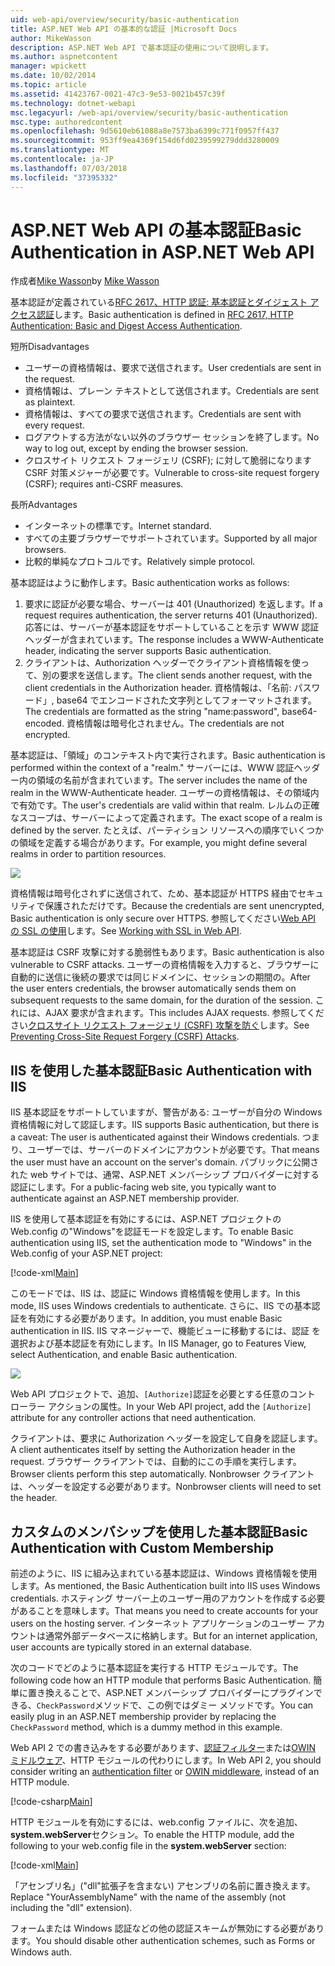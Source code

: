 ```yaml
---
uid: web-api/overview/security/basic-authentication
title: ASP.NET Web API の基本的な認証 |Microsoft Docs
author: MikeWasson
description: ASP.NET Web API で基本認証の使用について説明します。
ms.author: aspnetcontent
manager: wpickett
ms.date: 10/02/2014
ms.topic: article
ms.assetid: 41423767-0021-47c3-9e53-0021b457c39f
ms.technology: dotnet-webapi
msc.legacyurl: /web-api/overview/security/basic-authentication
msc.type: authoredcontent
ms.openlocfilehash: 9d5610eb61088a8e7573ba6399c771f0957ff437
ms.sourcegitcommit: 953ff9ea4369f154d6fd0239599279ddd3280009
ms.translationtype: MT
ms.contentlocale: ja-JP
ms.lasthandoff: 07/03/2018
ms.locfileid: "37395332"
---
```

<a name="basic-authentication-in-aspnet-web-api"></a><span data-ttu-id="5b349-103">ASP.NET Web API の基本認証</span><span class="sxs-lookup"><span data-stu-id="5b349-103">Basic Authentication in ASP.NET Web API</span></span>
====================
<span data-ttu-id="5b349-104">作成者[Mike Wasson](https://github.com/MikeWasson)</span><span class="sxs-lookup"><span data-stu-id="5b349-104">by [Mike Wasson](https://github.com/MikeWasson)</span></span>

<span data-ttu-id="5b349-105">基本認証が定義されている[RFC 2617、HTTP 認証: 基本認証とダイジェスト アクセス認証](http://www.ietf.org/rfc/rfc2617.txt)します。</span><span class="sxs-lookup"><span data-stu-id="5b349-105">Basic authentication is defined in [RFC 2617, HTTP Authentication: Basic and Digest Access Authentication](http://www.ietf.org/rfc/rfc2617.txt).</span></span>

<span data-ttu-id="5b349-106">短所</span><span class="sxs-lookup"><span data-stu-id="5b349-106">Disadvantages</span></span>

- <span data-ttu-id="5b349-107">ユーザーの資格情報は、要求で送信されます。</span><span class="sxs-lookup"><span data-stu-id="5b349-107">User credentials are sent in the request.</span></span>
- <span data-ttu-id="5b349-108">資格情報は、プレーン テキストとして送信されます。</span><span class="sxs-lookup"><span data-stu-id="5b349-108">Credentials are sent as plaintext.</span></span>
- <span data-ttu-id="5b349-109">資格情報は、すべての要求で送信されます。</span><span class="sxs-lookup"><span data-stu-id="5b349-109">Credentials are sent with every request.</span></span>
- <span data-ttu-id="5b349-110">ログアウトする方法がない以外のブラウザー セッションを終了します。</span><span class="sxs-lookup"><span data-stu-id="5b349-110">No way to log out, except by ending the browser session.</span></span>
- <span data-ttu-id="5b349-111">クロスサイト リクエスト フォージェリ (CSRF); に対して脆弱になりますCSRF 対策メジャーが必要です。</span><span class="sxs-lookup"><span data-stu-id="5b349-111">Vulnerable to cross-site request forgery (CSRF); requires anti-CSRF measures.</span></span>

<span data-ttu-id="5b349-112">長所</span><span class="sxs-lookup"><span data-stu-id="5b349-112">Advantages</span></span>

- <span data-ttu-id="5b349-113">インターネットの標準です。</span><span class="sxs-lookup"><span data-stu-id="5b349-113">Internet standard.</span></span>
- <span data-ttu-id="5b349-114">すべての主要ブラウザーでサポートされています。</span><span class="sxs-lookup"><span data-stu-id="5b349-114">Supported by all major browsers.</span></span>
- <span data-ttu-id="5b349-115">比較的単純なプロトコルです。</span><span class="sxs-lookup"><span data-stu-id="5b349-115">Relatively simple protocol.</span></span>

<span data-ttu-id="5b349-116">基本認証はように動作します。</span><span class="sxs-lookup"><span data-stu-id="5b349-116">Basic authentication works as follows:</span></span>

1. <span data-ttu-id="5b349-117">要求に認証が必要な場合、サーバーは 401 (Unauthorized) を返します。</span><span class="sxs-lookup"><span data-stu-id="5b349-117">If a request requires authentication, the server returns 401 (Unauthorized).</span></span> <span data-ttu-id="5b349-118">応答には、サーバーが基本認証をサポートしていることを示す WWW 認証ヘッダーが含まれています。</span><span class="sxs-lookup"><span data-stu-id="5b349-118">The response includes a WWW-Authenticate header, indicating the server supports Basic authentication.</span></span>
2. <span data-ttu-id="5b349-119">クライアントは、Authorization ヘッダーでクライアント資格情報を使って、別の要求を送信します。</span><span class="sxs-lookup"><span data-stu-id="5b349-119">The client sends another request, with the client credentials in the Authorization header.</span></span> <span data-ttu-id="5b349-120">資格情報は、「名前: パスワード」, base64 でエンコードされた文字列としてフォーマットされます。</span><span class="sxs-lookup"><span data-stu-id="5b349-120">The credentials are formatted as the string "name:password", base64-encoded.</span></span> <span data-ttu-id="5b349-121">資格情報は暗号化されません。</span><span class="sxs-lookup"><span data-stu-id="5b349-121">The credentials are not encrypted.</span></span>

<span data-ttu-id="5b349-122">基本認証は、「領域」のコンテキスト内で実行されます。</span><span class="sxs-lookup"><span data-stu-id="5b349-122">Basic authentication is performed within the context of a "realm."</span></span> <span data-ttu-id="5b349-123">サーバーには、WWW 認証ヘッダー内の領域の名前が含まれています。</span><span class="sxs-lookup"><span data-stu-id="5b349-123">The server includes the name of the realm in the WWW-Authenticate header.</span></span> <span data-ttu-id="5b349-124">ユーザーの資格情報は、その領域内で有効です。</span><span class="sxs-lookup"><span data-stu-id="5b349-124">The user's credentials are valid within that realm.</span></span> <span data-ttu-id="5b349-125">レルムの正確なスコープは、サーバーによって定義されます。</span><span class="sxs-lookup"><span data-stu-id="5b349-125">The exact scope of a realm is defined by the server.</span></span> <span data-ttu-id="5b349-126">たとえば、パーティション リソースへの順序でいくつかの領域を定義する場合があります。</span><span class="sxs-lookup"><span data-stu-id="5b349-126">For example, you might define several realms in order to partition resources.</span></span>

![](basic-authentication/_static/image1.png)

<span data-ttu-id="5b349-127">資格情報は暗号化されずに送信されて、ため、基本認証が HTTPS 経由でセキュリティで保護されただけです。</span><span class="sxs-lookup"><span data-stu-id="5b349-127">Because the credentials are sent unencrypted, Basic authentication is only secure over HTTPS.</span></span> <span data-ttu-id="5b349-128">参照してください[Web API の SSL の使用](working-with-ssl-in-web-api.md)します。</span><span class="sxs-lookup"><span data-stu-id="5b349-128">See [Working with SSL in Web API](working-with-ssl-in-web-api.md).</span></span>

<span data-ttu-id="5b349-129">基本認証は CSRF 攻撃に対する脆弱性もあります。</span><span class="sxs-lookup"><span data-stu-id="5b349-129">Basic authentication is also vulnerable to CSRF attacks.</span></span> <span data-ttu-id="5b349-130">ユーザーの資格情報を入力すると、ブラウザーに自動的に送信に後続の要求では同じドメインに、セッションの期間の。</span><span class="sxs-lookup"><span data-stu-id="5b349-130">After the user enters credentials, the browser automatically sends them on subsequent requests to the same domain, for the duration of the session.</span></span> <span data-ttu-id="5b349-131">これには、AJAX 要求が含まれます。</span><span class="sxs-lookup"><span data-stu-id="5b349-131">This includes AJAX requests.</span></span> <span data-ttu-id="5b349-132">参照してください[クロスサイト リクエスト フォージェリ (CSRF) 攻撃を防ぐ](preventing-cross-site-request-forgery-csrf-attacks.md)します。</span><span class="sxs-lookup"><span data-stu-id="5b349-132">See [Preventing Cross-Site Request Forgery (CSRF) Attacks](preventing-cross-site-request-forgery-csrf-attacks.md).</span></span>

## <a name="basic-authentication-with-iis"></a><span data-ttu-id="5b349-133">IIS を使用した基本認証</span><span class="sxs-lookup"><span data-stu-id="5b349-133">Basic Authentication with IIS</span></span>

<span data-ttu-id="5b349-134">IIS 基本認証をサポートしていますが、警告がある: ユーザーが自分の Windows 資格情報に対して認証します。</span><span class="sxs-lookup"><span data-stu-id="5b349-134">IIS supports Basic authentication, but there is a caveat: The user is authenticated against their Windows credentials.</span></span> <span data-ttu-id="5b349-135">つまり、ユーザーでは、サーバーのドメインにアカウントが必要です。</span><span class="sxs-lookup"><span data-stu-id="5b349-135">That means the user must have an account on the server's domain.</span></span> <span data-ttu-id="5b349-136">パブリックに公開された web サイトでは、通常、ASP.NET メンバーシップ プロバイダーに対する認証にします。</span><span class="sxs-lookup"><span data-stu-id="5b349-136">For a public-facing web site, you typically want to authenticate against an ASP.NET membership provider.</span></span>

<span data-ttu-id="5b349-137">IIS を使用して基本認証を有効にするには、ASP.NET プロジェクトの Web.config の"Windows"を認証モードを設定します。</span><span class="sxs-lookup"><span data-stu-id="5b349-137">To enable Basic authentication using IIS, set the authentication mode to "Windows" in the Web.config of your ASP.NET project:</span></span>

[!code-xml[Main](basic-authentication/samples/sample1.xml)]

<span data-ttu-id="5b349-138">このモードでは、IIS は、認証に Windows 資格情報を使用します。</span><span class="sxs-lookup"><span data-stu-id="5b349-138">In this mode, IIS uses Windows credentials to authenticate.</span></span> <span data-ttu-id="5b349-139">さらに、IIS での基本認証を有効にする必要があります。</span><span class="sxs-lookup"><span data-stu-id="5b349-139">In addition, you must enable Basic authentication in IIS.</span></span> <span data-ttu-id="5b349-140">IIS マネージャーで、機能ビューに移動するには、認証 を選択および基本認証を有効にします。</span><span class="sxs-lookup"><span data-stu-id="5b349-140">In IIS Manager, go to Features View, select Authentication, and enable Basic authentication.</span></span>

![](basic-authentication/_static/image2.png)

<span data-ttu-id="5b349-141">Web API プロジェクトで、追加、`[Authorize]`認証を必要とする任意のコント ローラー アクションの属性。</span><span class="sxs-lookup"><span data-stu-id="5b349-141">In your Web API project, add the `[Authorize]` attribute for any controller actions that need authentication.</span></span>

<span data-ttu-id="5b349-142">クライアントは、要求に Authorization ヘッダーを設定して自身を認証します。</span><span class="sxs-lookup"><span data-stu-id="5b349-142">A client authenticates itself by setting the Authorization header in the request.</span></span> <span data-ttu-id="5b349-143">ブラウザー クライアントでは、自動的にこの手順を実行します。</span><span class="sxs-lookup"><span data-stu-id="5b349-143">Browser clients perform this step automatically.</span></span> <span data-ttu-id="5b349-144">Nonbrowser クライアントは、ヘッダーを設定する必要があります。</span><span class="sxs-lookup"><span data-stu-id="5b349-144">Nonbrowser clients will need to set the header.</span></span>

## <a name="basic-authentication-with-custom-membership"></a><span data-ttu-id="5b349-145">カスタムのメンバシップを使用した基本認証</span><span class="sxs-lookup"><span data-stu-id="5b349-145">Basic Authentication with Custom Membership</span></span>

<span data-ttu-id="5b349-146">前述のように、IIS に組み込まれている基本認証は、Windows 資格情報を使用します。</span><span class="sxs-lookup"><span data-stu-id="5b349-146">As mentioned, the Basic Authentication built into IIS uses Windows credentials.</span></span> <span data-ttu-id="5b349-147">ホスティング サーバー上のユーザー用のアカウントを作成する必要があることを意味します。</span><span class="sxs-lookup"><span data-stu-id="5b349-147">That means you need to create accounts for your users on the hosting server.</span></span> <span data-ttu-id="5b349-148">インターネット アプリケーションのユーザー アカウントは通常外部データベースに格納します。</span><span class="sxs-lookup"><span data-stu-id="5b349-148">But for an internet application, user accounts are typically stored in an external database.</span></span>

<span data-ttu-id="5b349-149">次のコードでどのように基本認証を実行する HTTP モジュールです。</span><span class="sxs-lookup"><span data-stu-id="5b349-149">The following code how an HTTP module that performs Basic Authentication.</span></span> <span data-ttu-id="5b349-150">簡単に置き換えることで、ASP.NET メンバーシップ プロバイダーにプラグインできる、`CheckPassword`メソッドで、この例ではダミー メソッドです。</span><span class="sxs-lookup"><span data-stu-id="5b349-150">You can easily plug in an ASP.NET membership provider by replacing the `CheckPassword` method, which is a dummy method in this example.</span></span>

<span data-ttu-id="5b349-151">Web API 2 での書き込みをする必要があります、[認証フィルター](authentication-filters.md)または[OWIN ミドルウェア](../../../aspnet/overview/owin-and-katana/index.md)、HTTP モジュールの代わりにします。</span><span class="sxs-lookup"><span data-stu-id="5b349-151">In Web API 2, you should consider writing an [authentication filter](authentication-filters.md) or [OWIN middleware](../../../aspnet/overview/owin-and-katana/index.md), instead of an HTTP module.</span></span>

[!code-csharp[Main](basic-authentication/samples/sample2.cs)]

<span data-ttu-id="5b349-152">HTTP モジュールを有効にするには、web.config ファイルに、次を追加、 **system.webServer**セクション。</span><span class="sxs-lookup"><span data-stu-id="5b349-152">To enable the HTTP module, add the following to your web.config file in the **system.webServer** section:</span></span>

[!code-xml[Main](basic-authentication/samples/sample3.xml?highlight=4)]

<span data-ttu-id="5b349-153">「アセンブリ名」("dll"拡張子を含まない) アセンブリの名前に置き換えます。</span><span class="sxs-lookup"><span data-stu-id="5b349-153">Replace "YourAssemblyName" with the name of the assembly (not including the "dll" extension).</span></span>

<span data-ttu-id="5b349-154">フォームまたは Windows 認証などの他の認証スキームが無効にする必要があります。</span><span class="sxs-lookup"><span data-stu-id="5b349-154">You should disable other authentication schemes, such as Forms or Windows auth.</span></span>
